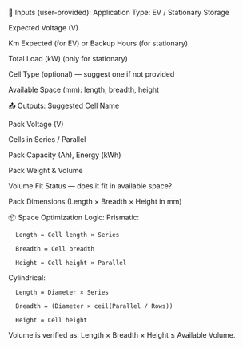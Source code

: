 🔧 Inputs (user-provided):
Application Type: EV / Stationary Storage

Expected Voltage (V)

Km Expected (for EV) or Backup Hours (for stationary)

Total Load (kW) (only for stationary)

Cell Type (optional) — suggest one if not provided

Available Space (mm): length, breadth, height



📤 Outputs:
Suggested Cell Name

Pack Voltage (V)

Cells in Series / Parallel

Pack Capacity (Ah), Energy (kWh)

Pack Weight & Volume

Volume Fit Status — does it fit in available space?

Pack Dimensions (Length × Breadth × Height in mm)



📦 Space Optimization Logic:
Prismatic:

      Length = Cell length × Series
      
      Breadth = Cell breadth
      
      Height = Cell height × Parallel

Cylindrical:

      Length = Diameter × Series
      
      Breadth = (Diameter × ceil(Parallel / Rows))
      
      Height = Cell height

Volume is verified as: Length × Breadth × Height ≤ Available Volume.
